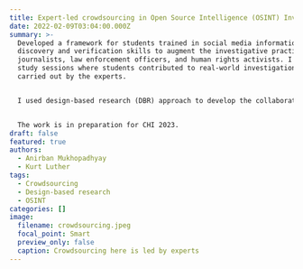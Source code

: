 ```yaml
---
title: Expert-led crowdsourcing in Open Source Intelligence (OSINT) Investigations
date: 2022-02-09T03:04:00.000Z
summary: >-
  Developed a framework for students trained in social media information
  discovery and verification skills to augment the investigative practices of
  journalists, law enforcement officers, and human rights activists. I ran five
  study sessions where students contributed to real-world investigations being
  carried out by the experts.


  I used design-based research (DBR) approach to develop the collaborative framework. Data collection was in the form of collaborative spreadsheets containing feedback from experts, semi-structured interviews with students and experts and student refelction assignments. 


  The work is in preparation for CHI 2023.
draft: false
featured: true
authors:
  - Anirban Mukhopadhyay
  - Kurt Luther
tags:
  - Crowdsourcing
  - Design-based research
  - OSINT
categories: []
image:
  filename: crowdsourcing.jpeg
  focal_point: Smart
  preview_only: false
  caption: Crowdsourcing here is led by experts
---
```

